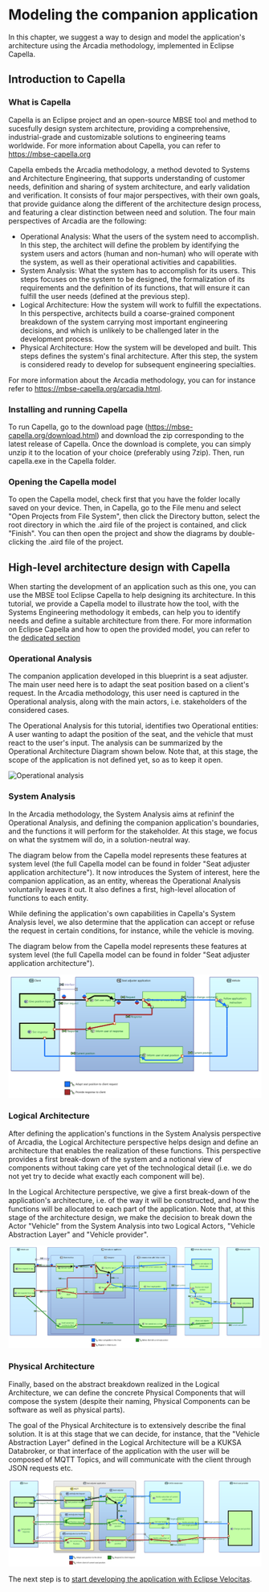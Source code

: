 # Modeling the companion application

In this chapter, we suggest a way to design and model the application's architecture using the Arcadia methodology, implemented in Eclipse Capella.

## Introduction to Capella

### What is Capella

Capella is an Eclipse project and an open-source MBSE tool and method to sucesfully design system architecture, providing a comprehensive, industrial-grade and customizable solutions to engineering teams worldwide.
For more information about Capella, you can refer to https://mbse-capella.org

Capella embeds the Arcadia methodology, a method devoted to Systems and Architecture Engineering, that supports understanding of customer needs, definition and sharing of system architecture, and early validation and verification. 
It consists of four major perspectives, with their own goals, that provide guidance along the different of the architecture design process, and featuring a clear distinction between need and solution. The four main perspectives of Arcadia are the following:
- Operational Analysis: What the users of the system need to accomplish. In this step, the architect will define the problem by identifying the system users and actors (human and non-human) who will operate with the system, as well as their operational activities and capabilities.
- System Analysis: What the system has to accomplish for its users. This steps focuses on the system to be designed, the formalization of its requirements and the definition of its functions, that will ensure it can fulfill the user needs (defined at the previous step).
- Logical Architecture: How the system will work to fulfill the expectations. In this perspective, architects build a coarse-grained component breakdown of the system carrying most important engineering decisions, and which is unlikely to be challenged later in the development process.
- Physical Architecture: How the system will be developed and built. This steps defines the system's final architecture. After this step, the system is considered ready to develop for subsequent engineering specialties.

For more information about the Arcadia methodology, you can for instance refer to https://mbse-capella.org/arcadia.html.

### Installing and running Capella

To run Capella, go to the download page (https://mbse-capella.org/download.html) and download the zip corresponding to the latest release of Capella.
Once the download is complete, you can simply unzip it to the location of your choice (preferably using 7zip). Then, run capella.exe in the Capella folder.

### Opening the Capella model

To open the Capella model, check first that you have the folder locally saved on your device.
Then, in Capella, go to the File menu and select "Open Projects from File System", then click the Directory button, select the root directory in which the .aird file of the project is contained, and click "Finish".
You can then open the project and show the diagrams by double-clicking the .aird file of the project.


## High-level architecture design with Capella

When starting the development of an application such as this one, you can use the MBSE tool Eclipse Capella to help designing its architecture. In this tutorial, we provide a Capella model to illustrate how the tool, with the Systems Engineering methodology it embeds, can help you to identify needs and define a suitable architecture from there. For more information on Eclipse Capella and how to open the provided model, you can refer to the [dedicated section](./how-to-open-capella-model.md)

### Operational Analysis

The companion application developed in this blueprint is a seat adjuster. The main user need here is to adapt the seat position based on a client's request. In the Arcadia methodology, this user need is captured in the Operational analysis, along with the main actors, i.e. stakeholders of the considered cases.

The Operational Analysis for this tutorial, identifies two Operational entities: A user wanting to adapt the position of the seat, and the vehicle that must react to the user's input. The analysis can be summarized by the Operational Architecture Diagram shown below. Note that, at this stage, the scope of the application is not defined yet, so as to keep it open.

![Operational analysis](./img/operational-architecture-blank.png)

### System Analysis

In the Arcadia methodology, the System Analysis aims at refininf the Operational Analysis, and defining the companion application's boundaries, and the functions it will perform for the stakeholder. At this stage, we focus on what the systmem will do, in a solution-neutral way.

The diagram below from the Capella model represents these features at system level (the full Capella model can be found in folder "Seat adjuster application architecture"). It now introduces the System of interest, here the companion application, as an entity, whereas the Operational Analysis voluntarily leaves it out. It also defines a first, high-level allocation of functions to each entity.

While defining the application's own capabilities in Capella's System Analysis level, we also determine that the application can accept or refuse the request in certain conditions, for instance, while the vehicle is moving. 

The diagram below from the Capella model represents these features at system level (the full Capella model can be found in folder "Seat adjuster application architecture").

![System analysis](./img/system-architecture-blank.png)

### Logical Architecture

After defining the application's functions in the System Analysis perspective of Arcadia, the Logical Architecture perspective helps design and define an architecture that enables the realization of these functions. 
This perspective provides a first break-down of the system and a notional view of components without taking care yet of the technological detail (i.e. we do not yet try to decide what exactly each component will be).

In the Logical Architecture perspective, we give a first break-down of the application's architecture, i.e. of the way it will be constructed, and how the functions will be allocated to each part of the application.
Note that, at this stage of the architecture design, we make the decision to break down the Actor "Vehicle" from the System Analysis into two Logical Actors, "Vehicle Abstraction Layer" and "Vehicle provider". 

![PLogical architecture](./img/logical-architecture-blank.png)

### Physical Architecture

Finally, based on the abstract breakdown realized in the Logical Architecture, we can define the concrete Physical Components that will compose the system (despite their naming, Physical Components can be software as well as physical parts).

The goal of the Physical Architecture is to extensively describe the final solution. It is at this stage that we can decide, for instance, that the "Vehicle Abstraction Layer" defined in the Logical Architecture will be a KUKSA Databroker, or that interface of the application with the user will be composed of MQTT Topics, and will communicate with the client through JSON requests etc.

![Physical architecture](./img/physical-architecture-blank.png)



The next step is to [start developing the application with Eclipse Velocitas](./deploy-seat-adjuster.md).



